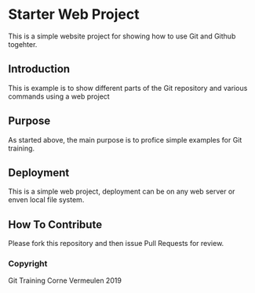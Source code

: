 # Starter Web Project

This is a simple website project for showing how to use Git and Github togehter.

## Introduction

This is example is to show different parts of the Git repository and various commands using a web project

## Purpose

As started above, the main purpose is to profice simple examples for Git training.

## Deployment

This is a simple web project, deployment can be on any web server or enven local file system.

## How To Contribute

Please fork this repository and then issue Pull Requests for review.

### Copyright

Git Training
Corne Vermeulen
2019
